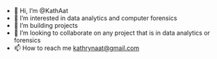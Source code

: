 - 👋 Hi, I’m @KathAat
- 👀 I’m interested in data analytics and computer forensics
- 🌱 I’m building projects
- 💞️ I’m looking to collaborate on any project that is in data analytics or forensics
- 📫 How to reach me kathrynaat@gmail.com

<!---
KathAat/KathAat is a ✨ special ✨ repository because its `README.md` (this file) appears on your GitHub profile.
You can click the Preview link to take a look at your changes.
--->
